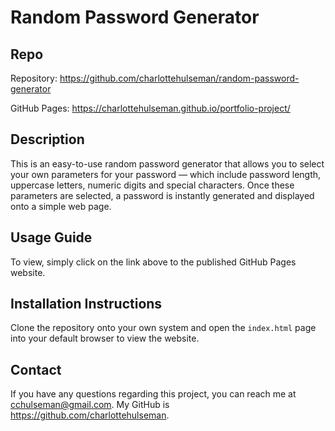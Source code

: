 # **Random Password Generator**

## **Repo**
Repository: https://github.com/charlottehulseman/random-password-generator

GitHub Pages: https://charlottehulseman.github.io/portfolio-project/

## **Description**
This is an easy-to-use random password generator that allows you to select your own parameters for your password — which include password length, uppercase letters, numeric digits and special characters. Once these parameters are selected, a password is instantly generated and displayed onto a simple web page.

## **Usage Guide**
To view, simply click on the link above to the published GitHub Pages website.

## **Installation Instructions**
Clone the repository onto your own system and open the `index.html` page into your default browser to view the website.

## **Contact**
If you have any questions regarding this project, you can reach me at cchulseman@gmail.com. My GitHub is https://github.com/charlottehulseman. 

